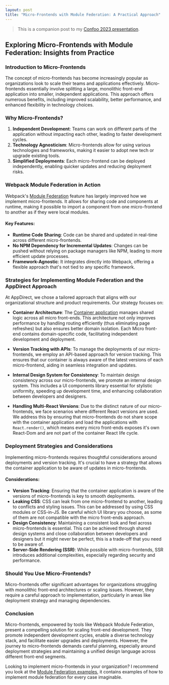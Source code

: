 ```yaml
---
layout: post
title: "Micro-Frontends with Module Federation: A Practical Approach"
---
```


> This is a companion post to my [Confoo 2023 presentation](https://drive.google.com/file/d/1K0OWytOmc3tB21ohnBKv-tOQdn5xnQwY/view?usp=sharing).

## Exploring Micro-Frontends with Module Federation: Insights from Practice

### Introduction to Micro-Frontends

The concept of micro-frontends has become increasingly popular as organizations look to scale their teams and applications effectively. Micro-frontends essentially involve splitting a large, monolithic front-end application into smaller, independent applications. This approach offers numerous benefits, including improved scalability, better performance, and enhanced flexibility in technology choices.

### Why Micro-Frontends?

1. **Independent Development**: Teams can work on different parts of the application without impacting each other, leading to faster development cycles.
2. **Technology Agnosticism**: Micro-frontends allow for using various technologies and frameworks, making it easier to adopt new tech or upgrade existing tools.
3. **Simplified Deployments**: Each micro-frontend can be deployed independently, enabling quicker updates and reducing deployment risks.

### Webpack Module Federation in Action

Webpack's [Module Federation](https://webpack.js.org/concepts/module-federation/) feature has largely improved how we implement micro-frontends. It allows for sharing code and components at runtime, making it possible to import a component from one micro-frontend to another as if they were local modules.

#### Key Features:

- **Runtime Code Sharing**: Code can be shared and updated in real-time across different micro-frontends.
- **No NPM Dependency for Incremental Updates**: Changes can be pushed without relying on package managers like NPM, leading to more efficient update processes.
- **Framework-Agnostic**: It integrates directly into Webpack, offering a flexible approach that's not tied to any specific framework.

### Strategies for Implementing Module Federation and the AppDirect Approach

At AppDirect, we chose a tailored approach that aligns with our organizational structure and product requirements. Our strategy focuses on:

- **Container Architecture**: The [Container application](https://medium.com/nerd-for-tech/micro-front-ends-hands-on-project-63bd3327e162) manages shared logic across all micro front-ends. This architecture not only improves performance by handling routing efficiently (thus eliminating page refreshes) but also ensures better domain isolation. Each Micro front-end contains domain-specific code, facilitating independent development and deployment.

- **Version Tracking with APIs**: To manage the deployments of our micro-frontends, we employ an API-based approach for version tracking. This ensures that our container is always aware of the latest versions of each micro-frontend, aiding in seamless integration and updates.

- **Internal Design System for Consistency**: To maintain design consistency across our micro-frontends, we promote an internal design system. This includes a UI components library essential for stylistic uniformity, speeding up development time, and enhancing collaboration between developers and designers.

- **Handling Multi-React Versions**: Due to the distinct nature of our micro-frontends, we face scenarios where different React versions are used. We address this by ensuring that micro-frontends do not share scope with the container application and load the applications with `React.render()`, which means every micro front-ends exposes it's own React-Dom and are not part of the container React life cycle.

### Deployment Strategies and Considerations

Implementing micro-frontends requires thoughtful considerations around deployments and version tracking. It's crucial to have a strategy that allows the container application to be aware of updates in micro-frontends.

#### Considerations:

- **Version Tracking**: Ensuring that the container application is aware of the versions of micro-frontends is key to smooth deployments.
- **Leaking CSS**: CSS can leak from one micro-frontend to another, leading to conflicts and styling issues. This can be addressed by using CSS modules or CSS-in-JS. Be careful which UI library you choose, as some of them are not compatible with the micro front-ends approach.
- **Design Consistency**: Maintaining a consistent look and feel across micro-frontends is essential. This can be achieved through shared design systems and close collaboration between developers and designers but it might never be perfect, this is a trade-off that you need to be aware of.
- **Server-Side Rendering (SSR)**: While possible with micro-frontends, SSR introduces additional complexities, especially regarding security and performance.

### Should You Use Micro-Frontends?

Micro-frontends offer significant advantages for organizations struggling with monolithic front-end architectures or scaling issues. However, they require a careful approach to implementation, particularly in areas like deployment strategy and managing dependencies.

### Conclusion

Micro-frontends, empowered by tools like Webpack Module Federation, present a compelling solution for scaling front-end development. They promote independent development cycles, enable a diverse technology stack, and facilitate easier upgrades and deployments. However, the journey to micro-frontends demands careful planning, especially around deployment strategies and maintaining a unified design language across different front-end segments.

Looking to implement micro-frontends in your organization? I recommend you look at the [Module Federation examples](https://github.com/module-federation/module-federation-examples), it contains examples of how to implement module federation for every case imaginable.

